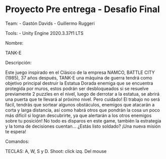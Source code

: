 # Proyecto Pre entrega - Desafio Final

Team:
    - Gastón Davids
    - Guillermo Ruggeri

Tools:
    - Unity Engine 2020.3.37f1 LTS


Nombre:

TANK-E

Descripción: 

Este juego inspirado en el Clásico de la empresa NAMCO, BATTLE CITY (1985), 37 años después, TANK-E una máquina de guerra tendrá como objetivo principal destruir la Estatua Dorada enemiga que se encuentra protegida por muros, estos podrán ser desbloqueados si se resuelve previamente 2 puzzles en el nivel, luego de derrotar a la estatua, se abrirá una puerta que te llevará al próximo nivel. Pero cuidado! El trabajo no será fácil, tendrás que sortear algunos obstáculos, enemigos que atacarán a corta y larga distancia, así como habrá otros que pondrán la cosa un poco más difícil si logran descubrirte, ya que alertarán a los otros enemigos sobre tu posición! No todo es disparos en este game, también la estrategia y la toma de decisiones cuentan… ¿Estás listo soldado? ¡Una nueva misión te espera!


Comandos:

TECLAS: A, W, S y D.
Shoot: click izq. Del mouse



